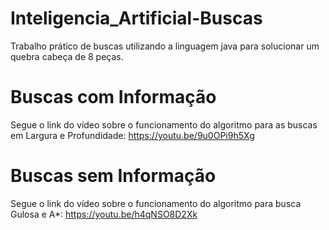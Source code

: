# Inteligencia_Artificial-Buscas
Trabalho prático de buscas utilizando a linguagem java para solucionar um quebra cabeça de 8 peças.
# Buscas com Informação
Segue o link do vídeo sobre o funcionamento do algoritmo para as buscas em Largura e Profundidade: https://youtu.be/9u0OPi9h5Xg
# Buscas sem Informação
Segue o link do vídeo sobre o funcionamento do algoritmo para busca Gulosa e A*: https://youtu.be/h4qNSO8D2Xk
